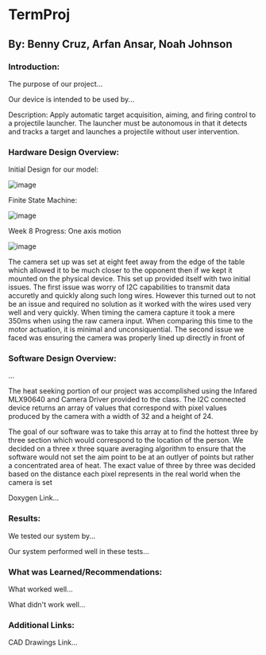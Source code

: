 # TermProj

## By: Benny Cruz, Arfan Ansar, Noah Johnson

### Introduction:

The purpose of our project...

Our device is intended to be used by...

Description: Apply automatic target acquisition, aiming, and 
firing control to a projectile launcher. The launcher must be 
autonomous in that it detects and tracks a target and launches 
a projectile without user intervention.

### Hardware Design Overview:

Initial Design for our model:

![image](https://user-images.githubusercontent.com/123694704/222578896-4dc89d2b-2bda-4261-94ee-272f30845584.png)

Finite State Machine:

![image](https://user-images.githubusercontent.com/123694704/222577944-6a93ee3a-615a-4e62-8a17-e6fa583c91a9.png)

Week 8 Progress: One axis motion

![image](https://user-images.githubusercontent.com/123694704/222578552-e666e68b-2c39-4478-9a21-504892391d58.png)

The camera set up was set at eight feet away from the edge of the table which allowed it to be much closer to the opponent then if we kept it mounted on the physical device. This set up provided itself with two initial issues. 
The first issue was worry of I2C capabilities to transmit data accuretly and quickly along such long wires. However this turned out to not be an issue and required no solution as it worked with the wires used very well and very quickly. When timing the camera capture it took a mere 350ms when using the raw camera input. When comparing this time to the motor actuation, it is minimal and unconsiquential.
The second issue we faced was ensuring the camera was properly lined up directly in front of 

### Software Design Overview:

...

The heat seeking portion of our project was accomplished using the Infared MLX90640 and Camera Driver provided to the class. 
The I2C connected device returns an array of values that correspond with pixel values produced by the camera with a width of 32 and a height of 24. 


The goal of our software was to take this array at to find the hottest three by three section which would correspond to the location of the person. 
We decided on a three x three square averaging algorithm to ensure that the software would not set the aim point to be at an outlyer of points but rather a concentrated area of heat. The exact value of three by three was decided based on the distance each pixel represents in the real world when the camera is set

Doxygen Link...

### Results:

We tested our system by...

Our system performed well in these tests...

### What was Learned/Recommendations:

What worked well...

What didn't work well...

### Additional Links:

CAD Drawings Link...

